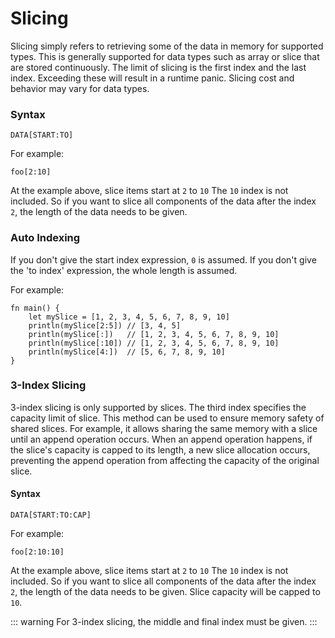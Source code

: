 # Slicing

Slicing simply refers to retrieving some of the data in memory for supported types. This is generally supported for data types such as array or slice that are stored continuously. The limit of slicing is the first index and the last index. Exceeding these will result in a runtime panic. Slicing cost and behavior may vary for data types.

### Syntax
```
DATA[START:TO]
```
For example:
```jule
foo[2:10]
```
At the example above, slice items start at `2` to `10` The `10` index is not included. So if you want to slice all components of the data after the index `2`, the length of the data needs to be given.

### Auto Indexing
If you don't give the start index expression, `0` is assumed.
If you don't give the 'to index' expression, the whole length is assumed.

For example:
```jule
fn main() {
    let mySlice = [1, 2, 3, 4, 5, 6, 7, 8, 9, 10]
    println(mySlice[2:5]) // [3, 4, 5]
    println(mySlice[:])   // [1, 2, 3, 4, 5, 6, 7, 8, 9, 10]
    println(mySlice[:10]) // [1, 2, 3, 4, 5, 6, 7, 8, 9, 10]
    println(mySlice[4:])  // [5, 6, 7, 8, 9, 10]
}
```

### 3-Index Slicing
3-index slicing is only supported by slices. The third index specifies the capacity limit of slice. This method can be used to ensure memory safety of shared slices. For example, it allows sharing the same memory with a slice until an append operation occurs. When an append operation happens, if the slice's capacity is capped to its length, a new slice allocation occurs, preventing the append operation from affecting the capacity of the original slice.

#### Syntax
```
DATA[START:TO:CAP]
```
For example:
```jule
foo[2:10:10]
```
At the example above, slice items start at `2` to `10` The `10` index is not included. So if you want to slice all components of the data after the index `2`, the length of the data needs to be given. Slice capacity will be capped to `10`.

::: warning
For 3-index slicing, the middle and final index must be given.
:::